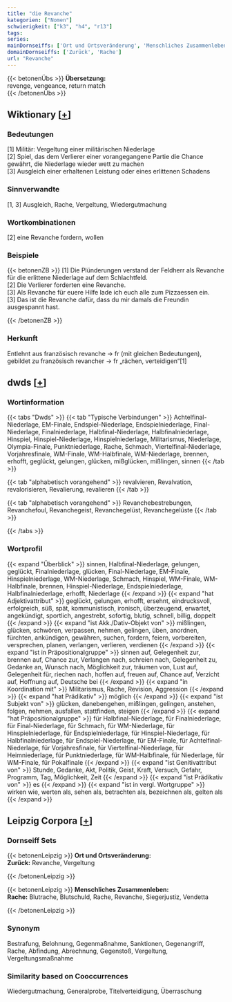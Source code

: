 ```yaml
---
title: "die Revanche"
kategorien: ["Nomen"]
schwierigkeit: ["k3", "h4", "r13"]
tags:
series:
mainDornseiffs: ['Ort und Ortsveränderung', 'Menschliches Zusammenleben']
domainDornseiffs: ['Zurück', 'Rache']
url: "Revanche"
---
```


{{< betonenÜbs >}}
**Übersetzung:**  
revenge, vengeance, return match  
{{< /betonenÜbs >}}

## Wiktionary [[+](https://de.wiktionary.org/wiki/Revanche)]

### Bedeutungen
[1] Militär: Vergeltung einer militärischen Niederlage  
[2] Spiel, das dem Verlierer einer vorangegangene Partie die Chance gewährt, die Niederlage wieder wett zu machen  
[3] Ausgleich einer erhaltenen Leistung oder eines erlittenen Schadens  

### Sinnverwandte
[1, 3] Ausgleich, Rache, Vergeltung, Wiedergutmachung  

### Wortkombinationen
[2] eine Revanche fordern, wollen  

### Beispiele
{{< betonenZB >}}
[1] Die Plünderungen verstand der Feldherr als Revanche für die erlittene Niederlage auf dem Schlachtfeld.  
[2] Die Verlierer forderten eine Revanche.  
[3] Als Revanche für euere Hilfe lade ich euch alle zum Pizzaessen ein.  
[3] Das ist die Revanche dafür, dass du mir damals die Freundin ausgespannt hast.  

{{< /betonenZB >}}
### Herkunft
Entlehnt aus französisch revanche → fr (mit gleichen Bedeutungen), gebildet zu französisch revancher → fr „rächen, verteidigen“[1]  



## dwds [[+](https://www.dwds.de/wb/Revanche)]

### Wortinformation
{{< tabs "Dwds" >}}
{{< tab "Typische Verbindungen" >}}
Achtelfinal-Niederlage, EM-Finale, Endspiel-Niederlage, Endspielniederlage, Final-Niederlage, Finalniederlage, Halbfinal-Niederlage, Halbfinalniederlage, Hinspiel, Hinspiel-Niederlage, Hinspielniederlage, Militarismus, Niederlage, Olympia-Finale, Punktniederlage, Rache, Schmach, Viertelfinal-Niederlage, Vorjahresfinale, WM-Finale, WM-Halbfinale, WM-Niederlage, brennen, erhofft, geglückt, gelungen, glücken, mißglücken, mißlingen, sinnen
{{< /tab >}}

{{< tab "alphabetisch vorangehend" >}}
revalvieren, Revalvation, revalorisieren, Revalierung, revalieren
{{< /tab >}}

{{< tab "alphabetisch vorangehend" >}}
Revanchebestrebungen, Revanchefoul, Revanchegeist, Revanchegelüst, Revanchegelüste
{{< /tab >}}

{{< /tabs >}}

### Wortprofil
{{< expand "Überblick" >}} sinnen, Halbfinal-Niederlage, gelungen, geglückt, Finalniederlage, glücken, Final-Niederlage, EM-Finale, Hinspielniederlage, WM-Niederlage, Schmach, Hinspiel, WM-Finale, WM-Halbfinale, brennen, Hinspiel-Niederlage, Endspielniederlage, Halbfinalniederlage, erhofft, Niederlage {{< /expand >}}
{{< expand "hat Adjektivattribut" >}} geglückt, gelungen, erhofft, ersehnt, eindrucksvoll, erfolgreich, süß, spät, kommunistisch, ironisch, überzeugend, erwartet, angekündigt, sportlich, angestrebt, sofortig, blutig, schnell, billig, doppelt {{< /expand >}}
{{< expand "ist Akk./Dativ-Objekt von" >}} mißlingen, glücken, schwören, verpassen, nehmen, gelingen, üben, anordnen, fürchten, ankündigen, gewähren, suchen, fordern, feiern, vorbereiten, versprechen, planen, verlangen, verlieren, verdienen {{< /expand >}}
{{< expand "ist in Präpositionalgruppe" >}} sinnen auf, Gelegenheit zur, brennen auf, Chance zur, Verlangen nach, schreien nach, Gelegenheit zu, Gedanke an, Wunsch nach, Möglichkeit zur, träumen von, Lust auf, Gelegenheit für, riechen nach, hoffen auf, freuen auf, Chance auf, Verzicht auf, Hoffnung auf, Deutsche bei {{< /expand >}}
{{< expand "in Koordination mit" >}} Militarismus, Rache, Revision, Aggression {{< /expand >}}
{{< expand "hat Prädikativ" >}} möglich {{< /expand >}}
{{< expand "ist Subjekt von" >}} glücken, danebengehen, mißlingen, gelingen, anstehen, folgen, nehmen, ausfallen, stattfinden, steigen {{< /expand >}}
{{< expand "hat Präpositionalgruppe" >}} für Halbfinal-Niederlage, für Finalniederlage, für Final-Niederlage, für Schmach, für WM-Niederlage, für Hinspielniederlage, für Endspielniederlage, für Hinspiel-Niederlage, für Halbfinalniederlage, für Endspiel-Niederlage, für EM-Finale, für Achtelfinal-Niederlage, für Vorjahresfinale, für Viertelfinal-Niederlage, für Heimniederlage, für Punktniederlage, für WM-Halbfinale, für Niederlage, für WM-Finale, für Pokalfinale {{< /expand >}}
{{< expand "ist Genitivattribut von" >}} Stunde, Gedanke, Akt, Politik, Geist, Kraft, Versuch, Gefahr, Programm, Tag, Möglichkeit, Zeit {{< /expand >}}
{{< expand "ist Prädikativ von" >}} es {{< /expand >}}
{{< expand "ist in vergl. Wortgruppe" >}} wirken wie, werten als, sehen als, betrachten als, bezeichnen als, gelten als {{< /expand >}}

## Leipzig Corpora [[+](https://corpora.uni-leipzig.de/en/res?word=Revanche&corpusId=deu_newscrawl-public_2018)]

### Dornseiff Sets
{{< betonenLeipzig >}}
**Ort und Ortsveränderung:**  
**Zurück:** Revanche, Vergeltung  

{{< /betonenLeipzig >}}


{{< betonenLeipzig >}}
**Menschliches Zusammenleben:**  
**Rache:** Blutrache, Blutschuld, Rache, Revanche, Siegerjustiz, Vendetta  

{{< /betonenLeipzig >}}

### Synonym
Bestrafung, Belohnung, Gegenmaßnahme, Sanktionen, Gegenangriff, Rache, Abfindung, Abrechnung, Gegenstoß, Vergeltung, Vergeltungsmaßnahme


### Similarity based on Cooccurrences
Wiedergutmachung, Generalprobe, Titelverteidigung, Überraschung

